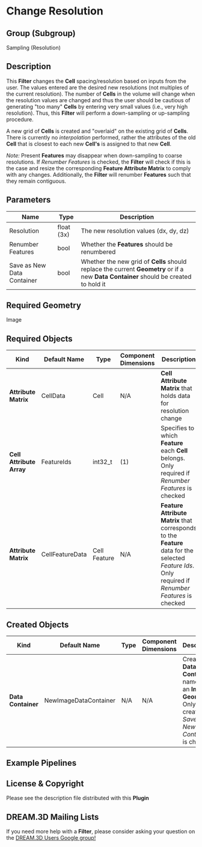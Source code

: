 Change Resolution 
=============

## Group (Subgroup) ##

Sampling (Resolution)

## Description ##

This **Filter** changes the **Cell** spacing/resolution based on inputs from the user. The values entered are the desired new resolutions (not multiples of the current resolution).  The number of **Cells** in the volume will change when the resolution values are changed and thus the user should be cautious of generating "too many" **Cells** by entering very small values (i.e., very high resolution). Thus, this **Filter** will perform a down-sampling or up-sampling procedure.  

A new grid of **Cells** is created and "overlaid" on the existing grid of **Cells**.  There is currently no *interpolation* performed, rather the attributes of the old **Cell** that is closest to each new **Cell's** is assigned to that new **Cell**. 

*Note:* Present **Features** may disappear when down-sampling to coarse resolutions. If _Renumber Features_ is checked, the **Filter** will check if this is the case and resize the corresponding **Feature Attribute Matrix** to comply with any changes. Additionally, the **Filter** will renumber **Features** such that they remain contiguous. 

## Parameters ##

| Name | Type | Description |
|------|------|-------------|
| Resolution | float (3x) | The new resolution values (dx, dy, dz) |
| Renumber Features | bool | Whether the **Features** should be renumbered |
| Save as New Data Container | bool | Whether the new grid of **Cells** should replace the current **Geometry** or if a new **Data Container** should be created to hold it |

## Required Geometry ##

Image 

## Required Objects ##

| Kind | Default Name | Type | Component Dimensions | Description |
|------|--------------|------|----------------------|-------------|
| **Attribute Matrix** | CellData | Cell | N/A | **Cell Attribute Matrix** that holds data for resolution change |
| **Cell Attribute Array** | FeatureIds | int32_t | (1) | Specifies to which **Feature** each **Cell** belongs. Only required if _Renumber Features_ is checked |
| **Attribute Matrix** | CellFeatureData | Cell Feature | N/A | **Feature Attribute Matrix** that corresponds to the **Feature** data for the selected _Feature Ids_. Only required if _Renumber Features_ is checked |

## Created Objects ##

| Kind | Default Name | Type | Component Dimensions | Description |
|------|--------------|------|----------------------|-------------|
| **Data Container** | NewImageDataContainer | N/A | N/A | Created **Data Container** name with an **Image Geometry**. Only created if _Save as New Data Container_ is checked |

## Example Pipelines ##



## License & Copyright ##

Please see the description file distributed with this **Plugin**

## DREAM.3D Mailing Lists ##

If you need more help with a **Filter**, please consider asking your question on the [DREAM.3D Users Google group!](https://groups.google.com/forum/?hl=en#!forum/dream3d-users)


